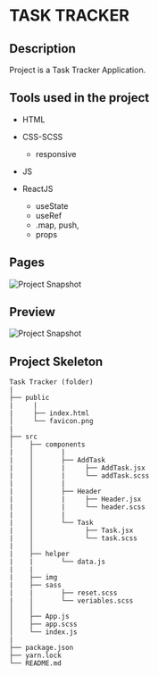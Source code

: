 # TASK TRACKER

## Description

Project is a Task Tracker Application.

## Tools used in the project

- HTML

- CSS-SCSS

  - responsive

- JS

- ReactJS
  - useState
  - useRef
  - .map, push,
  - props

<!-- ## Github-pages -->

## Pages

![ Project Snapshot ](https://celadon-melba-c8ef6f.netlify.app/)

## Preview

![ Project Snapshot ](react-task-tracker.gif)

## Project Skeleton

```
Task Tracker (folder)
|
├── public
|     |
|     ├── index.html
│     └── favicon.png
|
├── src
│    ├── components
|    │       |
|    │       ├── AddTask
|    │       |     ├── AddTask.jsx
|    │       |     └── addTask.scss
|    │       |
|    │       ├── Header
|    │       |     ├── Header.jsx
|    │       |     └── header.scss
|    │       |
|    │       └── Task
|    │             ├── Task.jsx
|    │             └── task.scss
|    │
|    ├── helper
|    |       └── data.js
|    |
|    ├── img
|    ├── sass
|    |       ├── reset.scss
|    │       └── veriables.scss
│    │
│    ├── App.js
│    ├── app.scss
│    └── index.js
|
├── package.json
├── yarn.lock
└── README.md
```

